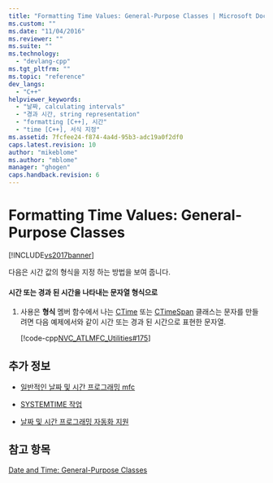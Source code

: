 ```yaml
---
title: "Formatting Time Values: General-Purpose Classes | Microsoft Docs"
ms.custom: ""
ms.date: "11/04/2016"
ms.reviewer: ""
ms.suite: ""
ms.technology: 
  - "devlang-cpp"
ms.tgt_pltfrm: ""
ms.topic: "reference"
dev_langs: 
  - "C++"
helpviewer_keywords: 
  - "날짜, calculating intervals"
  - "경과 시간, string representation"
  - "formatting [C++], 시간"
  - "time [C++], 서식 지정"
ms.assetid: 7fcfee24-f874-4a4d-95b3-adc19a0f2df0
caps.latest.revision: 10
author: "mikeblome"
ms.author: "mblome"
manager: "ghogen"
caps.handback.revision: 6
---
```

# Formatting Time Values: General-Purpose Classes
[!INCLUDE[vs2017banner](../assembler/inline/includes/vs2017banner.md)]

다음은 시간 값의 형식을 지정 하는 방법을 보여 줍니다.  
  
#### 시간 또는 경과 된 시간을 나타내는 문자열 형식으로  
  
1.  사용은  **형식** 멤버 함수에서 나는  [CTime](../atl-mfc-shared/reference/ctime-class.md) 또는  [CTimeSpan](../atl-mfc-shared/reference/ctimespan-class.md) 클래스는 문자를 만들려면 다음 예제에서와 같이 시간 또는 경과 된 시간으로 표현한 문자열.  
  
     [!code-cpp[NVC_ATLMFC_Utilities#175](../atl-mfc-shared/codesnippet/CPP/formatting-time-values-general-purpose-classes_1.cpp)]  
  
## 추가 정보  
  
-   [일반적인 날짜 및 시간 프로그래밍 mfc](../atl-mfc-shared/date-and-time.md)  
  
-   [SYSTEMTIME 작업](../atl-mfc-shared/date-and-time-systemtime-support.md)  
  
-   [날짜 및 시간 프로그래밍 자동화 지원](../atl-mfc-shared/date-and-time-automation-support.md)  
  
## 참고 항목  
 [Date and Time: General\-Purpose Classes](../atl-mfc-shared/date-and-time-general-purpose-classes.md)